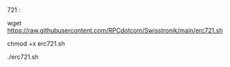 721 : 

wget https://raw.githubusercontent.com/RPCdotcom/Swisstronik/main/erc721.sh

chmod +x erc721.sh

./erc721.sh
